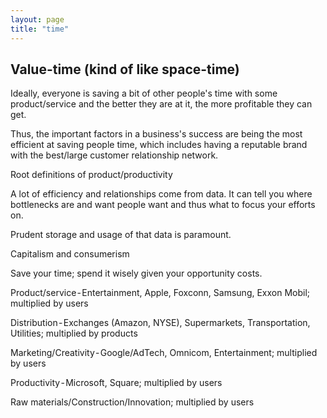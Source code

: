 ```yaml
---
layout: page
title: "time"
---
```


## Value-time (kind of like space-time)

Ideally, everyone is saving a bit of other people's time with some product/service and the better they are at it, the more profitable they can get.

Thus, the important factors in a business's success are being the most efficient at saving people time, which includes having a reputable brand with the best/large customer relationship network. 

Root definitions of product/productivity

A lot of efficiency and relationships come from data. It can tell you where bottlenecks are and want people want and thus what to focus your efforts on. 

Prudent storage and usage of that data is paramount. 

Capitalism and consumerism

Save your time; spend it wisely given your opportunity costs. 


Product/service - Entertainment, Apple, Foxconn, Samsung, Exxon Mobil; multiplied by users

Distribution - Exchanges (Amazon, NYSE), Supermarkets, Transportation, Utilities; multiplied by products

Marketing/Creativity - Google/AdTech, Omnicom, Entertainment; multiplied by users

Productivity - Microsoft, Square; multiplied by users

Raw materials/Construction/Innovation; multiplied by users
